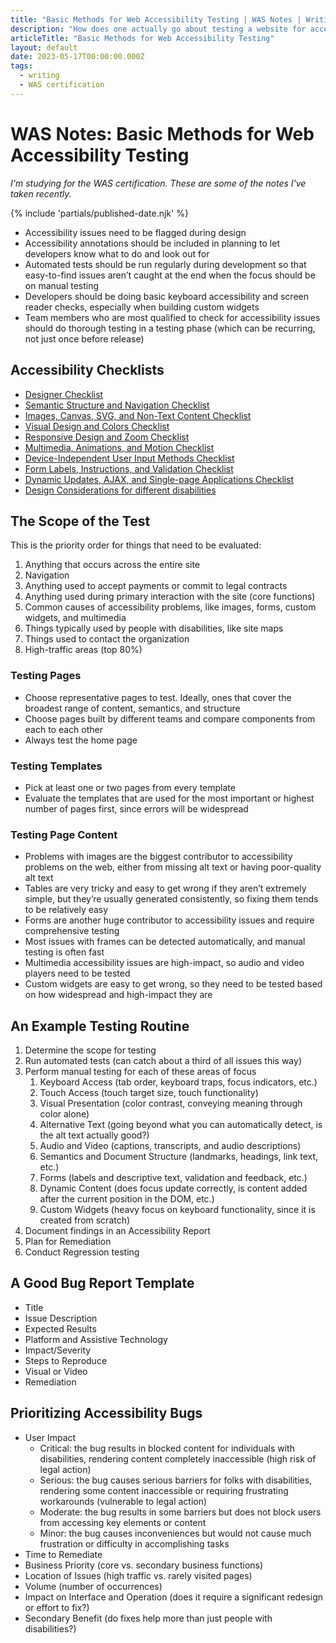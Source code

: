 ```yaml
---
title: "Basic Methods for Web Accessibility Testing | WAS Notes | Writing | Dustin Whisman"
description: "How does one actually go about testing a website for accessibility issues?"
articleTitle: "Basic Methods for Web Accessibility Testing"
layout: default
date: 2023-05-17T00:00:00.000Z
tags:
  - writing
  - WAS certification
---
```


# WAS Notes: Basic Methods for Web Accessibility Testing

_I'm studying for the WAS certification. These are some of the notes I've taken recently._

{% include 'partials/published-date.njk' %}

- Accessibility issues need to be flagged during design
- Accessibility annotations should be included in planning to let developers know what to do and look out for
- Automated tests should be run regularly during development so that easy-to-find issues aren’t caught at the end when the focus should be on manual testing
- Developers should be doing basic keyboard accessibility and screen reader checks, especially when building custom widgets
- Team members who are most qualified to check for accessibility issues should do thorough testing in a testing phase (which can be recurring, not just once before release)

## Accessibility Checklists

- [Designer Checklist](https://media.dequeuniversity.com/courses/generic/testing-basic-method-and-tools/2.0/en/docs/dq-designers-checklist.pdf)
- [Semantic Structure and Navigation Checklist](https://media.dequeuniversity.com/courses/generic/testing-basic-method-and-tools/2.0/en/docs/module-semantic-checklist.pdf)
- [Images, Canvas, SVG, and Non-Text Content Checklist](https://media.dequeuniversity.com/courses/generic/testing-basic-method-and-tools/2.0/en/docs/module-images-checklist.pdf)
- [Visual Design and Colors Checklist](https://media.dequeuniversity.com/courses/generic/testing-basic-method-and-tools/2.0/en/docs/module-visual-design-checklist.pdf)
- [Responsive Design and Zoom Checklist](https://media.dequeuniversity.com/courses/generic/testing-basic-method-and-tools/2.0/en/docs/module-responsive-zoom-checklist.pdf)
- [Multimedia, Animations, and Motion Checklist](https://media.dequeuniversity.com/courses/generic/testing-basic-method-and-tools/2.0/en/docs/module-multimedia-checklist.pdf)
- [Device-Independent User Input Methods Checklist](https://media.dequeuniversity.com/courses/generic/testing-basic-method-and-tools/2.0/en/docs/module-input-methods-checklist.pdf)
- [Form Labels, Instructions, and Validation Checklist](https://media.dequeuniversity.com/courses/generic/testing-basic-method-and-tools/2.0/en/docs/module-forms-checklist.pdf)
- [Dynamic Updates, AJAX, and Single-page Applications Checklist](https://media.dequeuniversity.com/courses/generic/testing-basic-method-and-tools/2.0/en/docs/module-dynamic-updates-checklist.pdf)
- [Design Considerations for different disabilities](https://media.dequeuniversity.com/courses/generic/testing-basic-method-and-tools/2.0/en/docs/dq-design-considerations.pdf)

## The Scope of the Test

This is the priority order for things that need to be evaluated:

1. Anything that occurs across the entire site
2. Navigation
3. Anything used to accept payments or commit to legal contracts
4. Anything used during primary interaction with the site (core functions)
5. Common causes of accessibility problems, like images, forms, custom widgets, and multimedia
6. Things typically used by people with disabilities, like site maps
7. Things used to contact the organization
8. High-traffic areas (top 80%)

### Testing Pages

- Choose representative pages to test. Ideally, ones that cover the broadest range of content, semantics, and structure
- Choose pages built by different teams and compare components from each to each other
- Always test the home page

### Testing Templates

- Pick at least one or two pages from every template
- Evaluate the templates that are used for the most important or highest number of pages first, since errors will be widespread

### Testing Page Content

- Problems with images are the biggest contributor to accessibility problems on the web, either from missing alt text or having poor-quality alt text
- Tables are very tricky and easy to get wrong if they aren’t extremely simple, but they’re usually generated consistently, so fixing them tends to be relatively easy
- Forms are another huge contributor to accessibility issues and require comprehensive testing
- Most issues with frames can be detected automatically, and manual testing is often fast
- Multimedia accessibility issues are high-impact, so audio and video players need to be tested
- Custom widgets are easy to get wrong, so they need to be tested based on how widespread and high-impact they are

## An Example Testing Routine

1. Determine the scope for testing
2. Run automated tests (can catch about a third of all issues this way)
3. Perform manual testing for each of these areas of focus
    1. Keyboard Access (tab order, keyboard traps, focus indicators, etc.)
    2. Touch Access (touch target size, touch functionality)
    3. Visual Presentation (color contrast, conveying meaning through color alone)
    4. Alternative Text (going beyond what you can automatically detect, is the alt text actually good?)
    5. Audio and Video (captions, transcripts, and audio descriptions)
    6. Semantics and Document Structure (landmarks, headings, link text, etc.)
    7. Forms (labels and descriptive text, validation and feedback, etc.)
    8. Dynamic Content (does focus update correctly, is content added after the current position in the DOM, etc.)
    9. Custom Widgets (heavy focus on keyboard functionality, since it is created from scratch)
4. Document findings in an Accessibility Report
5. Plan for Remediation
6. Conduct Regression testing

## A Good Bug Report Template

- Title
- Issue Description
- Expected Results
- Platform and Assistive Technology
- Impact/Severity
- Steps to Reproduce
- Visual or Video
- Remediation

## Prioritizing Accessibility Bugs

- User Impact
    - Critical: the bug results in blocked content for individuals with disabilities, rendering content completely inaccessible (high risk of legal action)
    - Serious: the bug causes serious barriers for folks with disabilities, rendering some content inaccessible or requiring frustrating workarounds (vulnerable to legal action)
    - Moderate: the bug results in some barriers but does not block users from accessing key elements or content
    - Minor: the bug causes inconveniences but would not cause much frustration or difficulty in accomplishing tasks
- Time to Remediate
- Business Priority (core vs. secondary business functions)
- Location of Issues (high traffic vs. rarely visited pages)
- Volume (number of occurrences)
- Impact on Interface and Operation (does it require a significant redesign or effort to fix?)
- Secondary Benefit (do fixes help more than just people with disabilities?)
